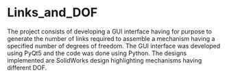 # Links_and_DOF
The project consists of developing a GUI interface having for purpose to generate the number of links required to assemble a mechanism having a specified number of degrees of freedom. 
The GUI interface was developed using PyQt5 and the code was done using Python.
The designs implemented are SolidWorks design highlighting mechanisms having different DOF.
